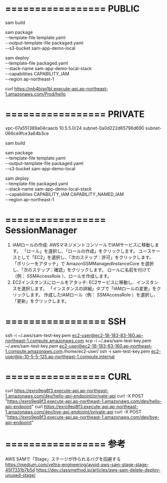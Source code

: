 =================
 PUBLIC
=================
sam build

sam package \
  --template-file template.yaml \
  --output-template-file packaged.yaml \
  --s3-bucket sam-app-demo-local

sam deploy \
  --template-file packaged.yaml \
  --stack-name sam-app-demo-local-stack \
  --capabilities CAPABILITY_IAM \
  --region ap-northeast-1

curl https://mb4bisn1bl.execute-api.ap-northeast-1.amazonaws.com/Prod/hello


=================
 PRIVATE
=================
vpc-07a551389a04caacb
10.5.5.0/24
subnet-0a0d222d65796d690
subnet-066ce9fce3a64b3ce

sam build

sam package \
  --template-file template.yaml \
  --output-template-file packaged.yaml \
  --s3-bucket sam-app-demo-local

sam deploy \
  --template-file packaged.yaml \
  --stack-name sam-app-demo-local-stack \
  --capabilities CAPABILITY_IAM CAPABILITY_NAMED_IAM \
  --region ap-northeast-1


=================
 SessionManager
=================
1. IAMロールの作成:
    AWSマネジメントコンソールでIAMサービスに移動します。
    「ロール」を選択し、「ロールの作成」をクリックします。
    ユースケースとして「EC2」を選択し、「次のステップ：許可」をクリックします。
    「ポリシーをアタッチ」で AmazonSSMManagedInstanceCore を選択し、「次のステップ：確認」をクリックします。
    ロールに名前を付けて（例： SSMAccessRole ）、ロールを作成します。
2. EC2インスタンスにロールをアタッチ:
    EC2サービスに移動し、インスタンスを選択します。
    「インスタンスの詳細」タブで「IAMロールの変更」をクリックします。
    作成したIAMロール（例： SSMAccessRole ）を選択し、「更新」をクリックします。


=================
 SSH
=================
ssh -i ~/.aws/sam-test-key.pem ec2-user@ec2-18-183-83-160.ap-northeast-1.compute.amazonaws.com
scp -i ~/.aws/sam-test-key.pem ~/.aws/sam-test-key.pem ec2-user@ec2-18-183-83-160.ap-northeast-1.compute.amazonaws.com:/home/ec2-user/
ssh -i sam-test-key.pem ec2-user@ip-10-5-5-125.ap-northeast-1.compute.internal


=================
 CURL
=================
curl https://exro9eq8f3.execute-api.ap-northeast-1.amazonaws.com/dev/hello-api-endpoint/private-api
curl -X POST "https://exro9eq8f3.execute-api.ap-northeast-1.amazonaws.com/dev/hello-api-endpoint"
curl https://exro9eq8f3.execute-api.ap-northeast-1.amazonaws.com/dev/bye-api-endpoint/private-api
curl -X POST "https://exro9eq8f3.execute-api.ap-northeast-1.amazonaws.com/dev/bye-api-endpoint"


=================
 参考
=================
AWS SAMで「Stage」ステージが作られるバグを回避する
https://medium.com/veltra-engineering/avoid-aws-sam-stage-stage-45f7331b7b5d
https://dev.classmethod.jp/articles/aws-sam-delete-deploy-unused-stage/


